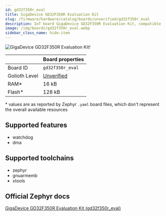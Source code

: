 ```yaml
---
id: gd32f350r_eval
title: GigaDevice GD32F350R Evaluation Kit
slug: /firmware/hardware/catalog/boards/unverified/gd32f350r_eval
description: IoT board GigaDevice GD32F350R Evaluation Kit, compatible with Golioth at unverified level.
image: /img/boards/gd32f350r_eval.webp
sidebar_class_name: hide-item
---
```


[//]: # (This is an auto-generated file, do not edit! Changes to it will be lost upon re-generation)

![GigaDevice GD32F350R Evaluation Kit!](/img/boards/gd32f350r_eval.webp "GigaDevice GD32F350R Evaluation Kit")

|                | Board properties     |
| -------------  | -------------------- |
| Board ID       | `gd32f350r_eval` |
| Golioth Level  | [Unverified](/firmware/hardware#unverified-boards) |
| RAM*           | 16 kB |
| Flash*         | 128 kB |

\* values are as reported by Zephyr `.yaml` board files, which don't represent the overall available resources



## Supported features

* watchdog
* dma

## Supported toolchains

* zephyr
* gnuarmemb
* xtools

## Official Zephyr docs

[GigaDevice GD32F350R Evaluation Kit (gd32f350r_eval)](https://docs.zephyrproject.org/latest/boards/gd/gd32f350r_eval/doc/index.html)
